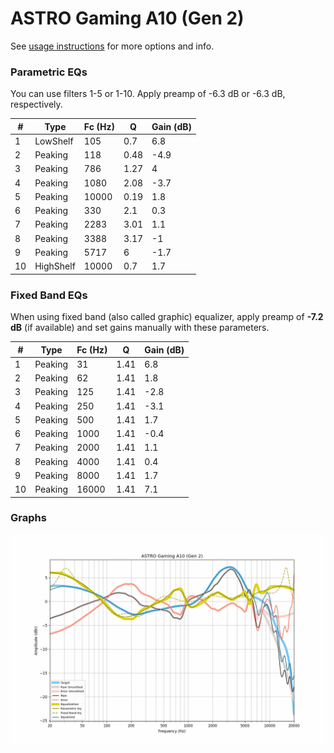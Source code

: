 # ASTRO Gaming A10 (Gen 2)
See [usage instructions](https://github.com/jaakkopasanen/AutoEq#usage) for more options and info.

### Parametric EQs
You can use filters 1-5 or 1-10. Apply preamp of -6.3 dB or -6.3 dB, respectively.

|   # | Type      |   Fc (Hz) |    Q |   Gain (dB) |
|-----|-----------|-----------|------|-------------|
|   1 | LowShelf  |       105 | 0.7  |         6.8 |
|   2 | Peaking   |       118 | 0.48 |        -4.9 |
|   3 | Peaking   |       786 | 1.27 |         4   |
|   4 | Peaking   |      1080 | 2.08 |        -3.7 |
|   5 | Peaking   |     10000 | 0.19 |         1.8 |
|   6 | Peaking   |       330 | 2.1  |         0.3 |
|   7 | Peaking   |      2283 | 3.01 |         1.1 |
|   8 | Peaking   |      3388 | 3.17 |        -1   |
|   9 | Peaking   |      5717 | 6    |        -1.7 |
|  10 | HighShelf |     10000 | 0.7  |         1.7 |

### Fixed Band EQs
When using fixed band (also called graphic) equalizer, apply preamp of **-7.2 dB** (if available) and set gains manually with these parameters.

|   # | Type    |   Fc (Hz) |    Q |   Gain (dB) |
|-----|---------|-----------|------|-------------|
|   1 | Peaking |        31 | 1.41 |         6.8 |
|   2 | Peaking |        62 | 1.41 |         1.8 |
|   3 | Peaking |       125 | 1.41 |        -2.8 |
|   4 | Peaking |       250 | 1.41 |        -3.1 |
|   5 | Peaking |       500 | 1.41 |         1.7 |
|   6 | Peaking |      1000 | 1.41 |        -0.4 |
|   7 | Peaking |      2000 | 1.41 |         1.1 |
|   8 | Peaking |      4000 | 1.41 |         0.4 |
|   9 | Peaking |      8000 | 1.41 |         1.7 |
|  10 | Peaking |     16000 | 1.41 |         7.1 |

### Graphs
![](./ASTRO%20Gaming%20A10%20(Gen%202).png)
